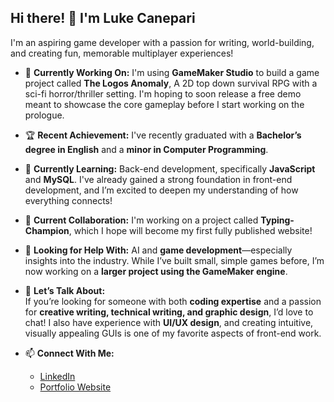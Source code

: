 ## Hi there! 👋 I'm Luke Canepari

I'm an aspiring game developer with a passion for writing, world-building, and creating fun, memorable multiplayer experiences!

- 🔭 **Currently Working On:** I'm using **GameMaker Studio** to build a game project called **The Logos Anomaly**, A 2D top down survival RPG with a sci-fi horror/thriller setting. I'm hoping to soon release a free demo meant to showcase the core gameplay before I start working on the prologue.

- 🏆 **Recent Achievement:** I've recently graduated with a **Bachelor’s degree in English** and a **minor in Computer Programming**.
  
- 🌱 **Currently Learning:** Back-end development, specifically **JavaScript** and **MySQL**. I've already gained a strong foundation in front-end development, and I’m excited to deepen my understanding of how everything connects!

- 👯 **Current Collaboration:** I'm working on a project called **Typing-Champion**, which I hope will become my first fully published website!

- 🤔 **Looking for Help With:** AI and **game development**—especially insights into the industry. While I’ve built small, simple games before, I’m now working on a **larger project using the GameMaker engine**.

- 💬 **Let’s Talk About:**  
  If you’re looking for someone with both **coding expertise** and a passion for **creative writing, technical writing, and graphic design**, I’d love to chat! I also have experience with **UI/UX design**, and creating intuitive, visually appealing GUIs is one of my favorite aspects of front-end work.

- 📫 **Connect With Me:**  
  - [LinkedIn](https://www.linkedin.com/in/luke-canepari-39a4aa262/)  
  - [Portfolio Website](https://canepari-luke.github.io/portfolio-website/) 
